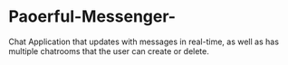 # Paoerful-Messenger-
Chat Application that updates with messages in real-time, as well as has multiple chatrooms that the user can create or delete.
